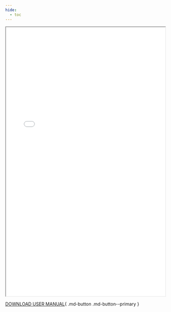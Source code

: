 ```yaml
---
hide:
  - toc
---
```


<div>
  <iframe id="inlineFrameManual"
      title="Inline Frame Manual"
      width="100%"
      height="850"
      src="/resources/images/AccuKnox_User_Manual_July-2023.pdf">
  </iframe>
</div>

[DOWNLOAD USER MANUAL](/resources/images/AccuKnox_User_Manual_July-2023.pdf){ .md-button .md-button--primary }